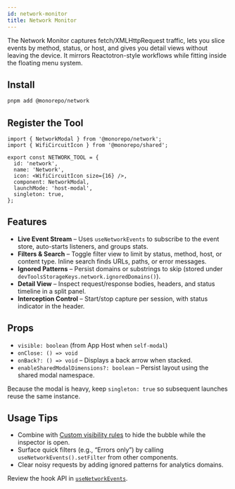 ```yaml
---
id: network-monitor
title: Network Monitor
---
```


The Network Monitor captures fetch/XMLHttpRequest traffic, lets you slice events by method, status, or host, and gives you detail views without leaving the device. It mirrors Reactotron-style workflows while fitting inside the floating menu system.

## Install

```bash
pnpm add @monorepo/network
```

## Register the Tool

[//]: # 'Example'
```tsx
import { NetworkModal } from '@monorepo/network';
import { WifiCircuitIcon } from '@monorepo/shared';

export const NETWORK_TOOL = {
  id: 'network',
  name: 'Network',
  icon: <WifiCircuitIcon size={16} />,
  component: NetworkModal,
  launchMode: 'host-modal',
  singleton: true,
};
```
[//]: # 'Example'

## Features

- **Live Event Stream** – Uses `useNetworkEvents` to subscribe to the event store, auto-starts listeners, and groups stats.
- **Filters & Search** – Toggle filter view to limit by status, method, host, or content type. Inline search finds URLs, paths, or error messages.
- **Ignored Patterns** – Persist domains or substrings to skip (stored under `devToolsStorageKeys.network.ignoredDomains()`).
- **Detail View** – Inspect request/response bodies, headers, and status timeline in a split panel.
- **Interception Control** – Start/stop capture per session, with status indicator in the header.

## Props

- `visible: boolean` (from App Host when `self-modal`)
- `onClose: () => void`
- `onBack?: () => void` – Displays a back arrow when stacked.
- `enableSharedModalDimensions?: boolean` – Persist layout using the shared modal namespace.

Because the modal is heavy, keep `singleton: true` so subsequent launches reuse the same instance.

## Usage Tips

- Combine with [Custom visibility rules](../guides/state-visibility.md) to hide the bubble while the inspector is open.
- Surface quick filters (e.g., “Errors only”) by calling `useNetworkEvents().setFilter` from other components.
- Clear noisy requests by adding ignored patterns for analytics domains.

Review the hook API in [`useNetworkEvents`](../reference/useNetworkEvents.md).
